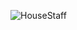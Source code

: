 
![HouseStaff](https://user-images.githubusercontent.com/87814580/170106380-3f8a8df9-e0f3-4998-a989-9a2ac7b4477d.jpeg)
